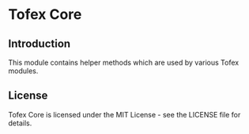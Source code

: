 # Tofex Core

## Introduction

This module contains helper methods which are used by various Tofex modules.

## License

Tofex Core is licensed under the MIT License - see the LICENSE file for details.
